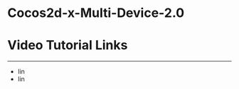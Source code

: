 # Cocos2d-x-Multi-Device-2.0

# Video Tutorial Links
------------------------
<ul>
  <li>lin</li>
  <li>lin</li>
</ul>
